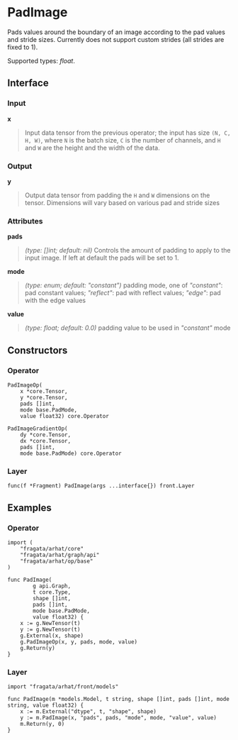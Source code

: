 
# PadImage

Pads values around the boundary of an image according to the pad
values and stride sizes. Currently does not support custom strides 
(all strides are fixed to 1).

Supported types: *float*.

## Interface

### Input

**x**

>Input data tensor from the previous operator; the input has size `(N, C, H, W)`, where `N` is the batch size,  `C` is the number of channels, and `H` and `W` are the height and the width of the data.


### Output

**y**

>Output data tensor from padding the `H` and `W` dimensions on the tensor.  Dimensions will vary based on various pad and stride sizes


### Attributes

**pads**

>*(type: []int; default: nil)* Controls the amount of padding to apply to the input image. If left at default the pads will be set to 1.


**mode**

>*(type: enum; default: "constant")* padding mode, one of *"constant"*: pad constant values;  *"reflect"*: pad with reflect values; *"edge"*: pad with the edge values


**value**

>*(type: float; default: 0.0)* padding value to be used in *"constant"* mode


## Constructors

### Operator


```
PadImageOp(
    x *core.Tensor,
    y *core.Tensor,
    pads []int,
    mode base.PadMode,
    value float32) core.Operator

PadImageGradientOp(
    dy *core.Tensor,
    dx *core.Tensor,
    pads []int,
    mode base.PadMode) core.Operator
```


### Layer


```
func(f *Fragment) PadImage(args ...interface{}) front.Layer
```


## Examples

### Operator


```
import (
    "fragata/arhat/core"
    "fragata/arhat/graph/api"
    "fragata/arhat/op/base"
)

func PadImage(
        g api.Graph, 
        t core.Type, 
        shape []int, 
        pads []int, 
        mode base.PadMode, 
        value float32) {
    x := g.NewTensor(t) 
    y := g.NewTensor(t) 
    g.External(x, shape)
    g.PadImageOp(x, y, pads, mode, value)
    g.Return(y)
}
```


### Layer


```
import "fragata/arhat/front/models"

func PadImage(m *models.Model, t string, shape []int, pads []int, mode string, value float32) {
    x := m.External("dtype", t, "shape", shape)
    y := m.PadImage(x, "pads", pads, "mode", mode, "value", value)
    m.Return(y, 0)
}
```

